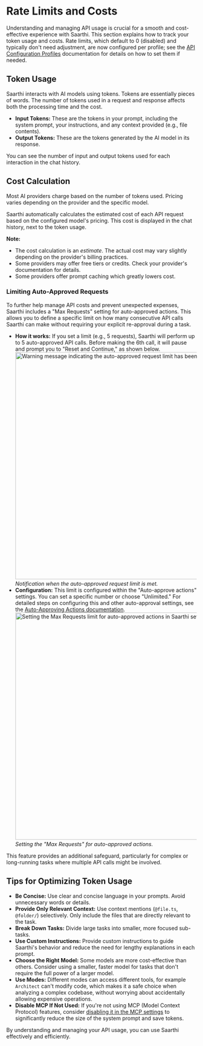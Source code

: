 # Rate Limits and Costs

Understanding and managing API usage is crucial for a smooth and cost-effective experience with Saarthi. This section explains how to track your token usage and costs. Rate limits, which default to 0 (disabled) and typically don't need adjustment, are now configured per profile; see the [API Configuration Profiles](/features/api-configuration-profiles#creating-a-profile) documentation for details on how to set them if needed.

## Token Usage

Saarthi interacts with AI models using tokens. Tokens are essentially pieces of words. The number of tokens used in a request and response affects both the processing time and the cost.

*   **Input Tokens:** These are the tokens in your prompt, including the system prompt, your instructions, and any context provided (e.g., file contents).
*   **Output Tokens:** These are the tokens generated by the AI model in its response.

You can see the number of input and output tokens used for each interaction in the chat history.

## Cost Calculation

Most AI providers charge based on the number of tokens used. Pricing varies depending on the provider and the specific model.

Saarthi automatically calculates the estimated cost of each API request based on the configured model's pricing. This cost is displayed in the chat history, next to the token usage.

**Note:**

*   The cost calculation is an *estimate*. The actual cost may vary slightly depending on the provider's billing practices.
*   Some providers may offer free tiers or credits. Check your provider's documentation for details.
*   Some providers offer prompt caching which greatly lowers cost.

### Limiting Auto-Approved Requests

To further help manage API costs and prevent unexpected expenses, Saarthi includes a "Max Requests" setting for auto-approved actions. This allows you to define a specific limit on how many consecutive API calls Saarthi can make without requiring your explicit re-approval during a task.

*   **How it works:** If you set a limit (e.g., 5 requests), Saarthi will perform up to 5 auto-approved API calls. Before making the 6th call, it will pause and prompt you to "Reset and Continue," as shown below.
    <img src="/img/v3.18.0/v3.18.0-1.png" alt="Warning message indicating the auto-approved request limit has been reached." width="600" />
    *Notification when the auto-approved request limit is met.*
*   **Configuration:** This limit is configured within the "Auto-approve actions" settings. You can set a specific number or choose "Unlimited." For detailed steps on configuring this and other auto-approval settings, see the [Auto-Approving Actions documentation](/features/auto-approving-actions).
    <img src="/img/v3.18.0/v3.18.0.png" alt="Setting the Max Requests limit for auto-approved actions in Saarthi settings." width="600" />
    *Setting the "Max Requests" for auto-approved actions.*

This feature provides an additional safeguard, particularly for complex or long-running tasks where multiple API calls might be involved.

## Tips for Optimizing Token Usage

*   **Be Concise:** Use clear and concise language in your prompts. Avoid unnecessary words or details.
*   **Provide Only Relevant Context:** Use context mentions (`@file.ts`, `@folder/`) selectively. Only include the files that are directly relevant to the task.
*   **Break Down Tasks:** Divide large tasks into smaller, more focused sub-tasks.
*   **Use Custom Instructions:** Provide custom instructions to guide Saarthi's behavior and reduce the need for lengthy explanations in each prompt.
*   **Choose the Right Model:** Some models are more cost-effective than others. Consider using a smaller, faster model for tasks that don't require the full power of a larger model.
*   **Use Modes:** Different modes can access different tools, for example `Architect` can't modify code, which makes it a safe choice when analyzing a complex codebase, without worrying about accidentally allowing expensive operations.
*   **Disable MCP If Not Used:** If you're not using MCP (Model Context Protocol) features, consider [disabling it in the MCP settings](/saarthi/features/mcp/using-mcp-in-saarthi#enabling-or-disabling-mcp-server-creation) to significantly reduce the size of the system prompt and save tokens.

By understanding and managing your API usage, you can use Saarthi effectively and efficiently.